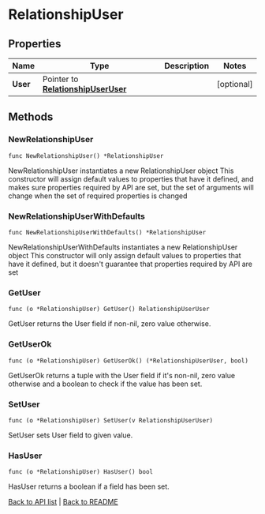 # RelationshipUser

## Properties

Name | Type | Description | Notes
------------ | ------------- | ------------- | -------------
**User** | Pointer to [**RelationshipUserUser**](RelationshipUserUser.md) |  | [optional] 

## Methods

### NewRelationshipUser

`func NewRelationshipUser() *RelationshipUser`

NewRelationshipUser instantiates a new RelationshipUser object
This constructor will assign default values to properties that have it defined,
and makes sure properties required by API are set, but the set of arguments
will change when the set of required properties is changed

### NewRelationshipUserWithDefaults

`func NewRelationshipUserWithDefaults() *RelationshipUser`

NewRelationshipUserWithDefaults instantiates a new RelationshipUser object
This constructor will only assign default values to properties that have it defined,
but it doesn't guarantee that properties required by API are set

### GetUser

`func (o *RelationshipUser) GetUser() RelationshipUserUser`

GetUser returns the User field if non-nil, zero value otherwise.

### GetUserOk

`func (o *RelationshipUser) GetUserOk() (*RelationshipUserUser, bool)`

GetUserOk returns a tuple with the User field if it's non-nil, zero value otherwise
and a boolean to check if the value has been set.

### SetUser

`func (o *RelationshipUser) SetUser(v RelationshipUserUser)`

SetUser sets User field to given value.

### HasUser

`func (o *RelationshipUser) HasUser() bool`

HasUser returns a boolean if a field has been set.


[Back to API list](../README.md#documentation-for-api-endpoints) | [Back to README](../README.md)
